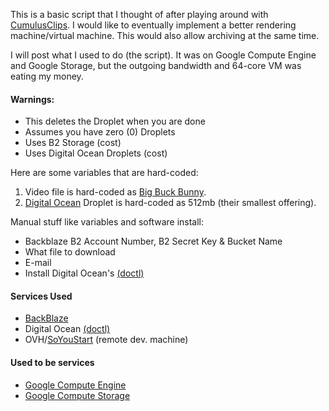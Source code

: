 
This is a basic script that I thought of after playing around with [CumulusClips](http://cumulusclips.org/). I would like to eventually implement a better rendering machine/virtual machine. This would also allow archiving at the same time.

I will post what I used to do (the script). It was on Google Compute Engine and Google Storage, but the outgoing bandwidth and 64-core VM was eating my money.

#### Warnings:
* This deletes the Droplet when you are done
* Assumes you have zero (0) Droplets
* Uses B2 Storage (cost)
* Uses Digital Ocean Droplets (cost)

Here are some variables that are hard-coded:

1. Video file is hard-coded as [Big Buck Bunny](http://bbb3d.renderfarming.net/).
2. [Digital Ocean](https://www.digitalocean.com) Droplet is hard-coded as 512mb (their smallest offering).

Manual stuff like variables and software install:

* Backblaze B2 Account Number, B2 Secret Key & Bucket Name
* What file to download
* E-mail
* Install Digital Ocean's [(doctl)](https://www.digitalocean.com/community/tutorials/how-to-use-doctl-the-official-digitalocean-command-line-client)

#### Services Used

* [BackBlaze](https://www.backblaze.com)
* Digital Ocean [(doctl)](https://www.digitalocean.com/community/tutorials/how-to-use-doctl-the-official-digitalocean-command-line-client)
* OVH/[SoYouStart](https://www.soyoustart.com/us/) (remote dev. machine)

#### Used to be services

* [Google Compute Engine](https://cloud.google.com/compute/)
* [Google Compute Storage](https://cloud.google.com/storage/)
